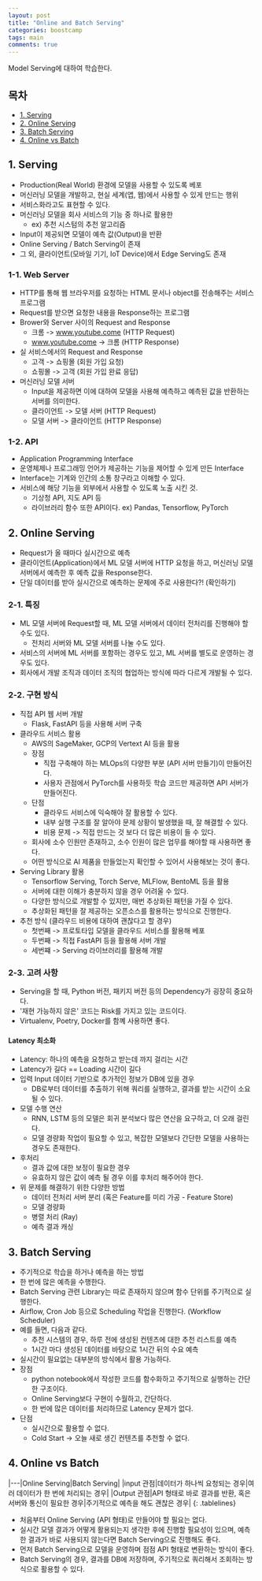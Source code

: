 ```yaml
---
layout: post
title: "Online and Batch Serving"
categories: boostcamp
tags: main
comments: true
---
```

Model Serving에 대하여 학습한다.

## 목차
- [1. Serving](#1-serving)
- [2. Online Serving](#2-online-serving)
- [3. Batch Serving](#3-batch-serving)
- [4. Online vs Batch](#3-online-vs-batch)

## 1. Serving
- Production(Real World) 환경에 모델을 사용할 수 있도록 베포
- 머신러닝 모델을 개발하고, 현실 세계(앱, 웹)에서 사용할 수 있게 만드는 행위
- 서비스화라고도 표현할 수 있다.
- 머신러닝 모델을 회사 서비스의 기능 중 하나로 활용한
    - ex) 추천 시스텀의 추천 알고리즘
- Input이 제공되면 모델이 예측 값(Output)을 반환
- Online Serving / Batch Serving이 존재
- 그 외, 클라이언트(모바일 기기, IoT Device)에서 Edge Serving도 존재

### 1-1. Web Server
- HTTP를 통해 웹 브라우저를 요청하는 HTML 문서나 object를 전송해주는 서비스 프로그램
- Request를 받으면 요청한 내용을 Response하는 프로그램
- Brower와 Server 사이의 Request and Response
    - 크롬 -> www.youtube.come (HTTP Request)
    - www.youtube.come -> 크롬 (HTTP Response)
- 실 서비스에서의 Request and Response
    - 고객 -> 쇼핑몰 (회원 가입 요청)
    - 쇼핑몰 -> 고객 (회원 가입 완료 응답)
- 머신러닝 모델 서버
    - Input을 제공하면 이에 대하여 모델을 사용해 예측하고 예측된 값을 반환하는 서버를 의미한다.
    - 클라이언트 -> 모델 서버 (HTTP Request)
    - 모델 서버 -> 클라이언트 (HTTP Response)

### 1-2. API
- Application Programming Interface
- 운영체제나 프로그래밍 언어가 제공하는 기능을 제어할 수 있게 만든 Interface
- Interface는 기계와 인간의 소통 창구라고 이해할 수 있다.
- 서비스에 해당 기능을 외부에서 사용할 수 있도록 노출 시킨 것. 
    - 기상청 API, 지도 API 등
    - 라이브러리 함수 또한 API이다. ex) Pandas, Tensorflow, PyTorch

## 2. Online Serving
- Request가 올 때마다 실시간으로 예측
- 클라이언트(Application)에서 ML 모델 서버에 HTTP 요청을 하고, 머신러닝 모델 서버에서 예측한 후 예측 값을 Response한다.
- 단일 데이터를 받아 실시간으로 예측하는 문제에 주로 사용한다?! (확인하기)

### 2-1. 특징
- ML 모델 서버에 Request할 때, ML 모델 서버에서 데이터 전처리를 진행해야 할 수도 있다.
    - 전처리 서버와 ML 모델 서버를 나눌 수도 있다.
- 서비스의 서버에 ML 서버를 포함하는 경우도 있고, ML 서버를 별도로 운영하는 경우도 있다.
- 회사에서 개발 조직과 데이터 조직의 협업하는 방식에 따라 다르게 개발될 수 있다.

### 2-2. 구현 방식
- 직접 API 웹 서버 개발
    - Flask, FastAPI 등을 사용해 서버 구축 
- 클라우드 서비스 활용
    - AWS의 SageMaker, GCP의 Vertext AI 등을 활용 
    - 장점
        - 직접 구축해야 하는 MLOps의 다양한 부분 (API 서버 만들기)이 만들어진다.
        - 사용자 관점에서 PyTorch를 사용하듯 학습 코드만 제공하면 API 서버가 만들어진다.
    - 단점
        - 클라우드 서비스에 익숙해야 잘 활용할 수 있다.
        - 내부 실행 구조를 잘 알아야 문제 상황이 발생했을 때, 잘 해결할 수 있다.
        - 비용 문제 -> 직접 만드는 것 보다 더 많은 비용이 들 수 있다.
    - 회사에 소수 인원만 존재하고, 소수 인원이 많은 업무를 해야할 때 사용하면 좋다.
    - 어떤 방식으로 AI 제품을 만들었는지 확인할 수 있어서 사용해보는 것이 좋다.
- Serving Library 활용
    - Tensorflow Serving, Torch Serve, MLFlow, BentoML 등을 활용 
    - 서버에 대한 이해가 충분하지 않을 경우 어려울 수 있다.
    - 다양한 방식으로 개발할 수 있지만, 매번 추상화된 패턴을 가질 수 있다.
    - 추상화된 패턴을 잘 제공하는 오픈소스를 활용하는 방식으로 진행한다.
- 추천 방식 (클라우드 비용에 대하여 괜찮다고 할 경우)
    - 첫번째 -> 프로토타입 모델을 클라우드 서비스를 활용해 베포
    - 두번째 -> 직접 FastAPI 등을 활용해 서버 개발
    - 세번쨰 -> Serving 라이브러리를 활용해 개발

### 2-3. 고려 사항
- Serving을 할 때, Python 버전, 패키지 버전 등의 Dependency가 굉장히 중요하다.
- '재현 가능하지 않은' 코드는 Risk를 가지고 있는 코드이다.
- Virtualenv, Poetry, Docker를 함꼐 사용하면 좋다.

#### Latency 최소화
- Latency: 하나의 예측을 요청하고 받는데 까지 걸리는 시간
- Latency가 길다 == Loading 시간이 길다
- 입력 Input 데이터 기반으로 추가적인 정보가 DB에 있을 경우
    - DB로부터 데이터를 추출하기 위해 쿼리를 실행하고, 결과를 받는 시간이 소요될 수 있다.
- 모델 수행 연산
    -  RNN, LSTM 등의 모델은 회귀 분석보다 많은 연산을 요구하고, 더 오래 걸린다.
    -  모델 경량화 작업이 필요할 수 있고, 복잡한 모델보다 간단한 모델을 사용하는 경우도 존재한다.
-  후처리
    - 결과 값에 대한 보정이 필요한 경우
    - 유효하지 않은 값이 예측 될 경우 이를 후처리 해주어야 한다.
- 위 문제를 해결하기 위한 다양한 방법
    - 데이터 전처리 서버 분리 (혹은 Feature를 미리 가공 - Feature Store)
    - 모델 경량화
    - 병렬 처리 (Ray)
    - 예측 결과 캐싱

## 3. Batch Serving
- 주기적으로 학습을 하거나 예측을 하는 방법
- 한 번에 많은 예측을 수행한다.
- Batch Serving 관련 Library는 따로 존재하지 않으며 함수 단위를 주기적으로 실행한다.
- Airflow, Cron Job 등으로 Scheduling 작업을 진행한다. (Workflow Scheduler)
- 예를 들면, 다음과 같다.
    - 추천 시스템의 경우, 하루 전에 생성된 컨텐츠에 대한 추천 리스트를 예측
    - 1시간 마다 생성된 데이터를 바탕으로 1시간 뒤의 수요 예측
- 실시간이 필요없는 대부분의 방식에서 활용 가능하다.
- 장점
    - python notebook에서 작성한 코드를 함수화하고 주기적으로 실행하는 간단한 구조이다.
    - Online Serving보다 구현이 수월하고, 간단하다.
    - 한 번에 많은 데이터를 처리하므로 Latency 문제가 없다.
- 단점
    - 실시간으로 활용할 수 없다.
    - Cold Start -> 오늘 새로 생긴 컨텐츠를 추천할 수 없다.

## 4. Online vs Batch
<style>
.tablelines table, .tablelines td, .tablelines th{
    border: 1px solid black;
    }
</style>
|---|Online Serving|Batch Serving|
|input 관점|데이터가 하나씩 요청되는 경우|여러 데이터가 한 번에 처리되는 경우|
|Output 관점|API 형태로 바로 결과를 반환, 혹은 서버와 통신이 필요한 경우|주기적으로 예측을 해도 괜찮은 경우|
{: .tablelines}

- 처음부터 Online Serving (API 형태)로 만들어야 할 필요는 없다.
- 실시간 모델 결과가 어떻게 활용되는지 생각한 후에 진행할 필요성이 있으며, 예측한 결과가 바로 사용되지 않는다면 Batch Serving으로 진행해도 좋다.
- 먼저 Batch Serving으로 모델을 운영하며 점점 API 형태로 변환하는 방식이 좋다.
- Batch Serving의 경우, 결과를 DB에 저장하며, 주기적으로 쿼리해서 조회하는 방식으로 활용할 수 있다.
